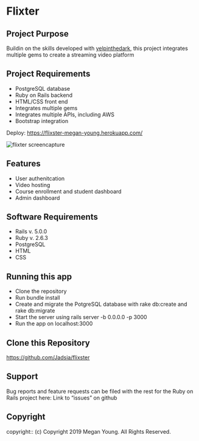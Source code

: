 # Flixter

## Project Purpose
 
 Buildin on the skills developed with [yelpinthedark](https://github.com/Jadsia/yelpinthedark), this project integrates multiple gems to create a streaming video platform
 
## Project Requirements
 
 * PostgreSQL database
 * Ruby on Rails backend
 * HTML/CSS front end
 * Integrates multiple gems
 * Integrates multiple APIs, including AWS
 * Bootstrap integration
 
Deploy: https://flixster-megan-young.herokuapp.com/
 
![flixter screencapture](https://user-images.githubusercontent.com/48420271/68521954-d7429a80-025a-11ea-9cfe-9cf4ad346290.JPG)

 
## Features

* User authenitcation
* Video hosting
* Course enrollment and student dashboard
* Admin dashboard

 
## Software Requirements
 
* Rails v. 5.0.0
* Ruby v. 2.6.3
* PostgreSQL
* HTML
* CSS

## Running this app

* Clone the repository
* Run bundle install
* Create and migrate the PotgreSQL database with rake db:create and rake db:migrate
* Start the server using rails server -b 0.0.0.0 -p 3000
* Run the app on localhost:3000
 
## Clone this Repository
https://github.com/Jadsia/flixster
 
 
## Support
Bug reports and feature requests can be filed with the rest for the Ruby on Rails project here:
Link to “issues” on github
 
## Copyright
copyright:: (c) Copyright 2019 Megan Young. All Rights Reserved.

